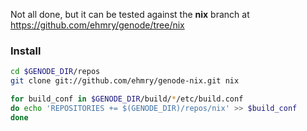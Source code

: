 Not all done, but it can be tested against the **nix** branch at
https://github.com/ehmry/genode/tree/nix

### Install
``` bash
cd $GENODE_DIR/repos
git clone git://github.com/ehmry/genode-nix.git nix

for build_conf in $GENODE_DIR/build/*/etc/build.conf
do echo 'REPOSITORIES += $(GENODE_DIR)/repos/nix' >> $build_conf
done
```
